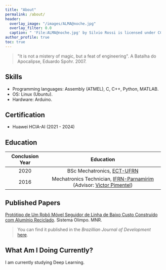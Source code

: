 ```yaml
---
title: "About"
permalink: /about/
header:
  overlay_image: "/images/ALMA@noche.jpg"
  overlay_filter: 0.0
  caption: " 'File:ALMA@noche.jpg' by Silvio Rossi is licensed under CC BY 3.0. To view a copy of this license, visit [https://creativecommons.org/licenses/by/3.0](https://creativecommons.org/licenses/by/3.0) "
author_profile: true  
toc: true
---  
```


> "It is not a mistery of magic, but a feat of engineering". A Batalha do Apocalipse, Eduardo Spohr. 2007. 

## Skills

* Programming languages: Assembly (ATMEL), C, C++, Python, MATLAB.
* OS: Linux (Ubuntu).
* Hardware: Arduino.

## Certification
* Huawei HCIA-AI (2021 - 2024)

## Education

| Conclusion Year | Education|
|:-----------------:|:------------:|
|2020|BSc Mechatronics, [ECT-UFRN](https://www.ect.ufrn.br/)|
|2016|Mechatronics Technician, [IFRN-Parnamirim](https://portal.ifrn.edu.br/campus/parnamirim) (Advisor: [Victor Pimentel]( http://lattes.cnpq.br/3646898862322159))|

## Published Papers 

[Protótipo de Um Robô Móvel Seguidor de Linha de Baixo Custo Construído com Alumínio Reciclado](http://sistemaolimpo.org/midias/uploads/40e99c88e4df68733d9fc3a4ac38d794.pdf). Sistema Olimpo. MNR.
> You can find it published in the _Brazillian Journal of Development_ [here](https://www.brazilianjournals.com/index.php/BRJD/article/view/22315).

## What Am I Doing Currently?

I am currently studying Deep Learning.
